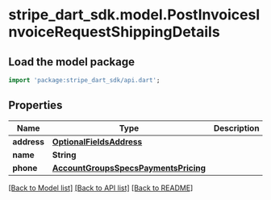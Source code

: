 # stripe_dart_sdk.model.PostInvoicesInvoiceRequestShippingDetails

## Load the model package
```dart
import 'package:stripe_dart_sdk/api.dart';
```

## Properties
Name | Type | Description | Notes
------------ | ------------- | ------------- | -------------
**address** | [**OptionalFieldsAddress**](OptionalFieldsAddress.md) |  | 
**name** | **String** |  | 
**phone** | [**AccountGroupsSpecsPaymentsPricing**](AccountGroupsSpecsPaymentsPricing.md) |  | [optional] 

[[Back to Model list]](../README.md#documentation-for-models) [[Back to API list]](../README.md#documentation-for-api-endpoints) [[Back to README]](../README.md)


